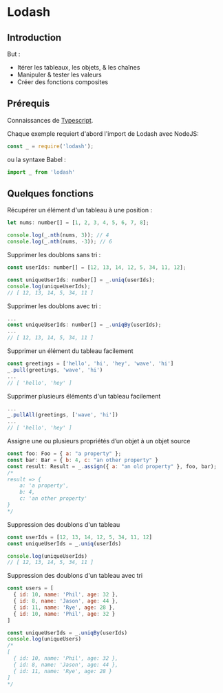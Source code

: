 # Lodash

## Introduction

But :

- Itérer les tableaux, les objets, & les chaînes
- Manipuler & tester les valeurs
- Créer des fonctions composites
  
## Prérequis

Connaissances de [Typescript](https://www.typescriptlang.org/).

Chaque exemple requiert d'abord l'import de Lodash avec NodeJS:

```js
const _ = require('lodash');
```

ou la syntaxe Babel : 

```js
import _ from 'lodash'
```

## Quelques fonctions

Récupérer un élément d'un tableau à une position :

```js
let nums: number[] = [1, 2, 3, 4, 5, 6, 7, 8];

console.log(_.nth(nums, 3)); // 4
console.log(_.nth(nums, -3)); // 6
```

Supprimer les doublons sans tri :

```js
const userIds: number[] = [12, 13, 14, 12, 5, 34, 11, 12];

const uniqueUserIds: number[] = _.uniq(userIds);
console.log(uniqueUserIds);
// [ 12, 13, 14, 5, 34, 11 ]
```

Supprimer les doublons avec tri :

```js
...
const uniqueUserIds: number[] = _.uniqBy(userIds);
...
// [ 12, 13, 14, 5, 34, 11 ]
```
Supprimer un élément du tableau facilement

```js
const greetings = ['hello', 'hi', 'hey', 'wave', 'hi']
_.pull(greetings, 'wave', 'hi')
...
// [ 'hello', 'hey' ]
```

Supprimer plusieurs éléments d'un tableau facilement

```js
...
_.pullAll(greetings, ['wave', 'hi'])
...
// [ 'hello', 'hey' ]
```

Assigne une ou plusieurs propriétés d’un objet à un objet source

```js
const foo: Foo = { a: "a property" };
const bar: Bar = { b: 4, c: "an other property" }
const result: Result = _.assign({ a: "an old property" }, foo, bar);
/*
result => { 
    a: 'a property', 
    b: 4, 
    c: 'an other property' 
} 
*/
```

Suppression des doublons d'un tableau

```js
const userIds = [12, 13, 14, 12, 5, 34, 11, 12]
const uniqueUserIds = _.uniq(userIds)

console.log(uniqueUserIds)
// [ 12, 13, 14, 5, 34, 11 ]
```


Suppression des doublons d'un tableau avec tri

```js
const users = [
  { id: 10, name: 'Phil', age: 32 },
  { id: 8, name: 'Jason', age: 44 },
  { id: 11, name: 'Rye', age: 28 },
  { id: 10, name: 'Phil', age: 32 }
]

const uniqueUserIds = _.uniqBy(userIds)
console.log(uniqueUsers)
/*
[
  { id: 10, name: 'Phil', age: 32 },
  { id: 8, name: 'Jason', age: 44 },
  { id: 11, name: 'Rye', age: 28 }
]
*/

```

